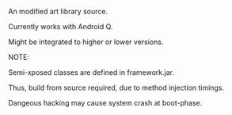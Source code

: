 An modified art library source.

Currently works with Android Q.

Might be integrated to higher or lower versions.


NOTE:
  
  Semi-xposed classes are defined in framework.jar.

  Thus, build from source required, due to method injection timings.
  
  Dangeous hacking may cause system crash at boot-phase.
